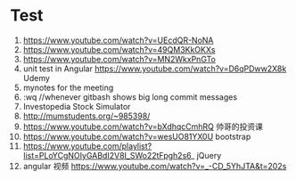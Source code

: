 # Test
  1. https://www.youtube.com/watch?v=UEcdQR-NoNA
  2. https://www.youtube.com/watch?v=49QM3KkOKXs
  3. https://www.youtube.com/watch?v=MN2WkxPnGTo
  4. unit test in Angular https://www.youtube.com/watch?v=D6qPDww2X8k Udemy
  5. mynotes for the meeting
  6. :wq //whenever gitbash shows big long commit messages
  7. Investopedia Stock Simulator
  8. http://mumstudents.org/~985398/
  9. https://www.youtube.com/watch?v=bXdhqcCmhRQ  帅哥的投资课
  10. https://www.youtube.com/watch?v=wesUO81YX0U bootstrap
  11. https://www.youtube.com/playlist?list=PLoYCgNOIyGABdI2V8I_SWo22tFpgh2s6_ jQuery
  12. angular 视频 https://www.youtube.com/watch?v=_-CD_5YhJTA&t=202s

